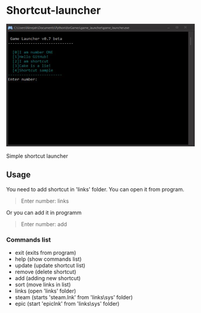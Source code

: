 # Shortcut-launcher

![Banner](https://github.com/Ninnjah/Shortcut-launcher/blob/master/banner.jpg)

Simple shortcut launcher

## Usage
You need to add shortcut in 'links' folder. You can open it from program.
> Enter number: links

Or you can add it in programm
> Enter number: add

### Commands list
- exit (exits from program)
- help (show commands list)
- update (update shortcut list)
- remove (delete shortcut)
- add (adding new shortcut)
- sort (move links in list)
- links (open 'links' folder)
- steam (starts 'steam.lnk' from 'links\sys' folder)
- epic (start 'epiclnk' from 'links\sys' folder)
